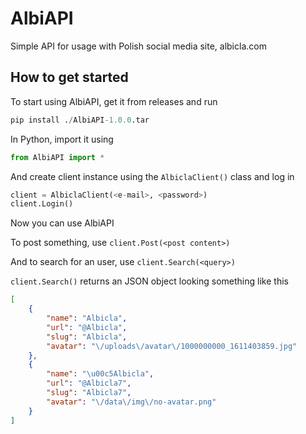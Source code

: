 # AlbiAPI

Simple API for usage with Polish social media site, albicla.com

## How to get started

To start using AlbiAPI, get it from releases and run
```py
pip install ./AlbiAPI-1.0.0.tar
```
In Python, import it using
```py
from AlbiAPI import *
```
And create client instance using the `AlbiclaClient()` class and log in
```py
client = AlbiclaClient(<e-mail>, <password>)
client.Login()
```
Now you can use AlbiAPI

To post something, use `client.Post(<post content>)`

And to search for an user, use `client.Search(<query>)`

`client.Search()` returns an JSON object looking something like this
```json
[
    {
        "name": "Albicla",
        "url": "@Albicla",
        "slug": "Albicla",
        "avatar": "\/uploads\/avatar\/1000000000_1611403859.jpg"
    },
    {
        "name": "\u00c5Albicla",
        "url": "@Albicla7",
        "slug": "Albicla7",
        "avatar": "\/data\/img\/no-avatar.png"
    }
]
```
